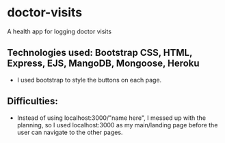 # doctor-visits
A health app for logging doctor visits

## Technologies used: Bootstrap CSS, HTML, Express, EJS, MangoDB, Mongoose, Heroku

- I used bootstrap to style the buttons on each page.

## Difficulties:

- Instead of using localhost:3000/"name here", I messed up with the planning, so I used localhost:3000 as my main/landing page before the user can navigate to the other pages.
